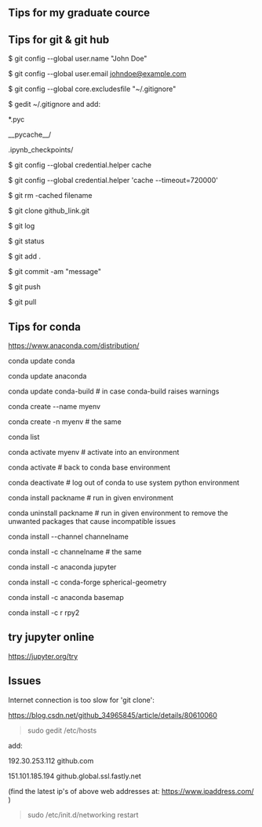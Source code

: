 Tips for my graduate cource
-----------------------------


Tips for git & git hub
-----------------------


$ git config --global user.name "John Doe"   

$ git config --global user.email johndoe@example.com

$ git config --global core.excludesfile "~/.gitignore"

$ gedit ~/.gitignore and add:

*.pyc

\_\_pycache\_\_/

.ipynb_checkpoints/


$ git config --global credential.helper cache

$ git config --global credential.helper 'cache --timeout=720000'


$ git rm -cached filename


$ git clone github_link.git

$ git log

$ git status

$ git add .

$ git commit -am "message"

$ git push

$ git pull


Tips for conda
-----------------

https://www.anaconda.com/distribution/

conda update conda

conda update anaconda

conda update conda-build # in case conda-build raises warnings


conda create --name myenv

conda create -n myenv # the same

conda list

conda activate myenv # activate into an environment

conda activate  # back to conda base environment

conda deactivate # log out of conda to use system python environment

conda install packname # run in given environment

conda uninstall packname # run in given environment to remove the unwanted packages that cause incompatible issues

conda install --channel channelname <package>

conda install -c channelname <package> # the same


conda install -c anaconda jupyter

conda install -c conda-forge spherical-geometry

conda install -c anaconda basemap 

conda install -c r rpy2 

try jupyter online
---------------------
https://jupyter.org/try

Issues
--------

Internet connection is too slow for 'git clone':

https://blog.csdn.net/github_34965845/article/details/80610060

> sudo gedit /etc/hosts

add:

192.30.253.112	github.com

151.101.185.194	github.global.ssl.fastly.net 

(find the latest ip's of above web addresses at: https://www.ipaddress.com/ )

> sudo /etc/init.d/networking restart
